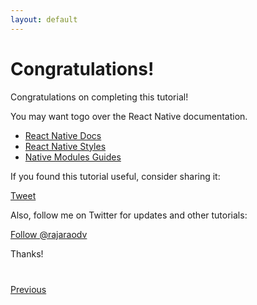 ```yaml
---
layout: default
---
```


# Congratulations!

Congratulations on completing this tutorial!

You may want togo over the React Native documentation. 

- <a href="https://facebook.github.io/react-native/docs/getting-started.html" target="_blank">React Native Docs</a>
- <a href="https://facebook.github.io/react-native/docs/style.html#content" target="_blank">React Native Styles</a>
- <a href="https://facebook.github.io/react-native/docs/native-modules-ios.html#content" target="_blank">Native Modules Guides</a>

If you found this tutorial useful, consider sharing it:

<a href="https://twitter.com/share" class="twitter twitter-share-button" data-size="large" data-url="http://rajaraodv.github.io/salesforce-react-native-tutorial/" data-text="Salesforce Mobile SDK: React Native tutorial http://rajaraodv.github.io/salesforce-react-native-tutorial/">Tweet</a>

Also, follow me on Twitter for updates and other tutorials:

<a class="twitter twitter-follow-button"
   href="https://twitter.com/rajaraodv"
   data-size="large">
    Follow @rajaraodv</a>

Thanks!


<script>!function(d,s,id){var js,fjs=d.getElementsByTagName(s)[0],p=/^http:/.test(d.location)?'http':'https';if(!d.getElementById(id)){js=d.createElement(s);js.id=id;js.src=p+'://platform.twitter.com/widgets.js';fjs.parentNode.insertBefore(js,fjs);}}(document, 'script', 'twitter-wjs');</script>



<div class="row" style="margin-top:40px;">
<div class="col-sm-12">
<a href="mobile-sdk-react-native-workflow-summary.html" class="btn btn-default"><i class="glyphicon glyphicon-chevron-left"></i> Previous</a>
</div>
</div>
